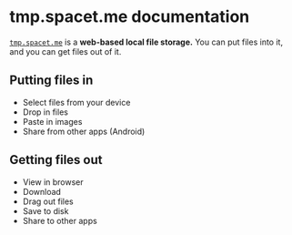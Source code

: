 # tmp.spacet.me documentation

[`tmp.spacet.me`](https://tmp.spacet.me) is a **web-based local file storage.**
You can put files into it, and you can get files out of it.

<r-grid columns=12>
<r-cell span=6>

## Putting files in

- Select files from your device
- Drop in files
- Paste in images
- Share from other apps (Android)

</r-cell>
<r-cell span=4>

## Getting files out

- View in browser
- Download
- Drag out files
- Save to disk
- Share to other apps

</r-cell>
</r-grid>
